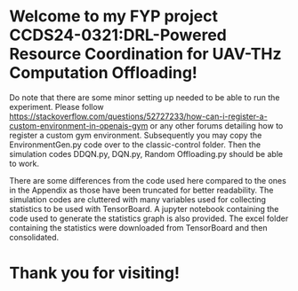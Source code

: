 # Welcome to my FYP project CCDS24-0321:DRL-Powered Resource Coordination for UAV-THz Computation Offloading!

Do note that there are some minor setting up needed to be able to run the experiment. Please follow https://stackoverflow.com/questions/52727233/how-can-i-register-a-custom-environment-in-openais-gym or any other forums detailing how to register a custom gym environment. Subsequently you may copy the EnvironmentGen.py code over to the classic-control folder. Then the simulation codes DDQN.py, DQN.py, Random Offloading.py should be able to work.

There are some differences from the code used here compared to the ones in the Appendix as those have been truncated for better readability. The simulation codes are cluttered with many variables used for collecting statistics to be used with TensorBoard. A jupyter notebook containing the code used to generate the statistics graph is also provided. The excel folder containing the statistics were downloaded from TensorBoard and then consolidated.

# Thank you for visiting!
